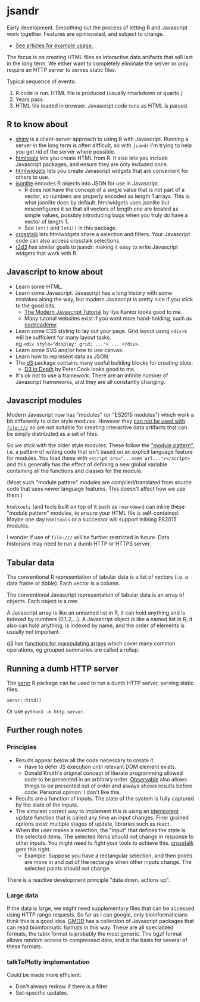 # jsandr

Early development. Smoothing out the process of letting R and Javascript work together. Features are opinionated, and subject to change.

* [See articles for example usage.](https://logarithmic.net/jsandr/articles/)

The focus is on creating HTML files as interactive data artifacts that will last in the long term. We either want to completely eliminate the server or only require an HTTP server to serves static files.

Typical sequence of events:

1. R code is run. HTML file is produced (usually rmarkdown or quarto.) 
2. Years pass.
3. HTML file loaded in browser. Javascript code runs as HTML is parsed.


## R to know about

* [shiny] is a client-server approach to using R with Javascript. Running a server in the long term is often difficult, so with `jsandr` I'm trying to help you get rid of the server where possible.
* [htmltools] lets you create HTML from R. It also lets you include Javascript packages, and ensure they are only included once.
* [htmlwidgets] lets you create Javascript widgets that are convenient for others to use.
* [jsonlite] encodes R objects into JSON for use in Javascript.
    * R does not have the concept of a single value that is not part of a vector, so numbers are properly encoded as length 1 arrays. This is what jsonlite does by default. htmlwidgets uses jsonlite but misconfigures it so that all vectors of length one are treated as simple values, possibly introducing bugs when you truly do have a vector of length 1.
    * See `let()` and `let1()` in this package.
* [crosstalk] lets htmlwidgets share a selection and filters. Your Javascript code can also access crosstalk selections.
* [r2d3] has similar goals to jsandr: making it easy to write Javascript widgets that work with R.


## Javascript to know about

* Learn some HTML.
* Learn some Javascript. Javascript has a long history with some mistakes along the way, but modern Javascript is pretty nice if you stick to the good bits.
    * [The Modern Javascript Tutorial](https://javascript.info/) by Ilya Kantor looks good to me.
    * Many tutorial websites exist if you want more hand-holding, such as [codecademy](https://www.codecademy.com/).
* Learn some CSS styling to lay out your page. Grid layout using `<div>`s will be sufficient for many layout tasks. <br>eg `<div style="display: grid; ..."> ... </div>`.
* Learn some SVG and/or how to use canvas.
* Learn how to represent data as JSON.
* The [d3] package contains many useful building blocks for creating plots.
    * [D3 in Depth](https://www.d3indepth.com/) by Peter Cook looks good to me.
* It's ok not to use a framework. There are an infinite number of Javascript frameworks, and they are all constantly changing.


## Javascript modules

Modern Javascript now has "modules" (or "ES2015 modules") which work a bit differently to older style modules. However they [can not be used with `file:///`](https://developer.mozilla.org/en-US/docs/Web/JavaScript/Guide/Modules#other_differences_between_modules_and_standard_scripts) so are not suitable for creating interactive data artifacts that can be simply distributed as a set of files.

So we stick with the older style modules. These follow the ["module pattern"](https://gist.github.com/ian-schu/8e768a27fdfc4f7197af31fbca3fa8d7), i.e. a pattern of writing code that isn't based on an explicit language feature for modules. You load these with `<script src="...some url..."></script>` and this generally has the effect of defining a new global variable containing all the functions and classes for the module.

(Most such "module pattern" modules are compiled/translated from source code that uses newer language features. This doesn't affect how we use them.)

`htmltools` (and tools built on top of it such as `rmarkdown`) can inline these "module pattern" modules, to ensure your HTML file is self-contained. Maybe one day `htmltools` or a successor will support inlining ES2015 modules.

I wonder if use of `file:///` will be further restricted in future. Data historians may need to run a dumb HTTP or HTTPS server.


## Tabular data

The conventional R representation of tabular data is a list of vectors (i.e. a data frame or tibble). Each vector is a column.

The conventional Javascript representation of tabular data is an array of objects. Each object is a row.

A Javascript array is like an unnamed list in R, it can hold anything and is indexed by numbers (0,1,2,...). A Javascript object is like a named list in R, it also can hold anything, is indexed by name, and the order of elements is usually not important.

[d3] has [functions for manipulating arrays](https://github.com/d3/d3-array) which cover many common operations, eg grouped summaries are called a rollup.


## Running a dumb HTTP server

The [servr] R package can be used to run a dumb HTTP server, serving static files.

```
servr::httd()
```

Or use `python3 -m http.server`.


## Further rough notes

### Principles

* Results appear below all the code necessary to create it. 
    * Have to defer JS execution until relevant DOM element exists.
    * Donald Knuth's original concept of literate programming allowed code to be presented in an arbitrary order. [Observable](https://observablehq.com/) also allows things to be presented out of order and always shows results before code. Personal opinion: I don't like this.
* Results are a function of inputs. The state of the system is fully captured by the state of the inputs.
* The simplest correct way to implement this is using an [idempotent] update function that is called any time an input changes. Finer grained options exist: multiple stages of update, libraries such as react.
* When the user makes a selection, the "input" that defines the state is the selected items. The selected items should not change in response to other inputs. You might need to fight your tools to achieve this. [crosstalk] gets this right.
    * Example: Suppose you have a rectangular selection, and then points are move in and out of the rectangle when other inputs change. The selected points should not change.

There is a reactive development principle "data down, actions up".

### Large data

If the data is large, we might need supplementary files that can be accessed using HTTP range requests. So far as I can google, only bioinformaticians think this is a good idea. [GMOD](https://github.com/GMOD) has a collection of Javascript packages that can read bioinformatic formats in this way. These are all specialized formats, the tabix format is probably the most generic. The bgzf format allows random access to compressed data, and is the basis for several of these formats.

### talkToPlotly implementation

Could be made more efficient:

* Don't always redraw if there is a filter.
* Set-specific updates.


[idempotent]:  https://stackoverflow.com/questions/1077412/what-is-an-idempotent-operation
[shiny]: https://shiny.rstudio.com/
[htmltools]: https://rstudio.github.io/htmltools/
[htmlwidgets]: http://htmlwidgets.org/
[jsonlite]: https://cran.rstudio.com/web/packages/jsonlite/index.html
[crosstalk]: https://rstudio.github.io/crosstalk/
[r2d3]: https://rstudio.github.io/r2d3/
[servr]: https://cran.rstudio.com/web/packages/servr/index.html
[d3]: https://github.com/d3/d3